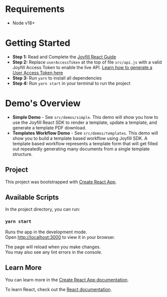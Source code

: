 # Requirements

* Node v18+

# Getting Started 

* **Step 1:** Read and Complete the [Joyfill React Guide](https://docs.joyfill.io/docs/react-sdk)
* **Step 2:** Replace `userAccessToken` at the top of file `src/api.js` with a valid Joyfill Access Token to enable the live API. [Learn how to generate a User Access Token here](https://docs.joyfill.io/docs/authentication#user-access-tokens)
* **Step 3:** Run `yarn` to install all dependencies
* **Step 4:** Run `yarn start` in your terminal to run the project

# Demo's Overview

* **Simple Demo** - See `src/demos/simple`. This demo will show you how to use the Joyfill React SDK to render a template, update a template, and generate a template PDF download. 
* **Templates Workflow Demo** - See `src/demos/templates`. This demo will show you to build a template based workflow using Joyfill SDK. A template based workflow represents a template form that will get filled out repeatedly generating many documents from a single template structure.

## Project 

This project was bootstrapped with [Create React App](https://github.com/facebook/create-react-app).

## Available Scripts

In the project directory, you can run:

### `yarn start`

Runs the app in the development mode.\
Open [http://localhost:3000](http://localhost:3000) to view it in your browser.

The page will reload when you make changes.\
You may also see any lint errors in the console.

## Learn More

You can learn more in the [Create React App documentation](https://facebook.github.io/create-react-app/docs/getting-started).

To learn React, check out the [React documentation](https://reactjs.org/).


